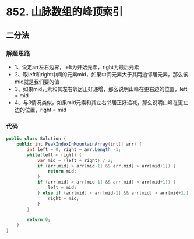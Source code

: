 # 852. 山脉数组的峰顶索引
## 二分法
### 解题思路
+ 1、设定arr左右边界，left为开始元素，right为最后元素
+ 2、取left和right中间的元素mid，如果中间元素大于其两边邻居元素，那么该mid就是我们要的值
+ 3、如果mid元素和其左右邻居正好递增，那么说明山峰在更右边的位置，left = mid
+ 4、与3情况类似，如果mid元素和其左右邻居正好递减，那么说明山峰在更左边的位置，right = mid
### 代码

```csharp
public class Solution {
    public int PeakIndexInMountainArray(int[] arr) {
        int left = 0, right = arr.Length -1;
        while(left < right) {
            var mid = (left + right) / 2;
            if (arr[mid] > arr[mid-1] && arr[mid] > arr[mid+1]) {
                return mid;
            } 
            if (arr[mid] > arr[mid-1] && arr[mid] < arr[mid+1]) {
                left = mid;
            } else if (arr[mid] < arr[mid-1] && arr[mid] > arr[mid+1]) {
                right = mid;
            }
        }

        return 0;
    }
}
```